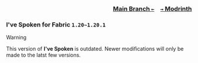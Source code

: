 ### <p align=right>[Main Branch `←`](https://github.com/KrLite/Mod.Ive-Spoken)&emsp;[`→` Modrinth](https://modrinth.com/mod/ive-spoken)</p>

### I've Spoken for Fabric `1.20~1.20.1`

> [!WARNING]
> This version of **I've Spoken** is outdated. Newer modifications will only be made to the latst few versions.
